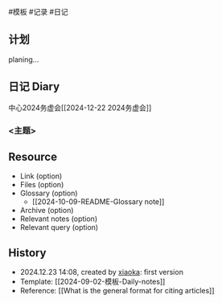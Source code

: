 #模板  #记录 #日记

## 计划

planing...
## 日记 Diary
中心2024务虚会[[2024-12-22 2024务虚会]]

### <主题>

## Resource

- Link (option)
- Files (option)
- Glossary (option)
    - [[2024-10-09-README-Glossary note]]
- Archive (option)
- Relevant notes (option)
- Relevant query (option)

## History

-  2024.12.23 14:08, created by [xiaoka](https://www.xiaokaup.com/): first version
- Template: [[2024-09-02-模板-Daily-notes]]
- Reference: [[What is the general format for citing articles]]
